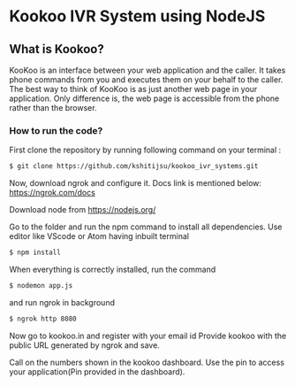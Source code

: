 # **Kookoo IVR System using NodeJS**

## What is Kookoo?
KooKoo is an interface between your web application and the caller. It takes phone commands from you and executes them on your behalf to the caller. The best way to think of KooKoo is as just another web page in your application. Only difference is, the web page is accessible from the phone rather than the browser.

### How to run the code?
First clone the repository by running following command on your terminal :
``` sh
$ git clone https://github.com/kshitijsu/kookoo_ivr_systems.git
```
Now, download ngrok and configure it. Docs link is mentioned below:
https://ngrok.com/docs

Download node from https://nodejs.org/

Go to the folder and run the npm command to install all dependencies.
Use editor like VScode or Atom having inbuilt terminal
```sh 
$ npm install
```
When everything is correctly installed, run the command
```sh 
$ nodemon app.js
```
and run ngrok in background
```sh 
$ ngrok http 8080
```
Now go to kookoo.in and register with your email id 
Provide kookoo with the public URL generated by ngrok and save.

Call on the numbers shown in the kookoo dashboard.
Use the pin to access your application(Pin provided in the dashboard).
